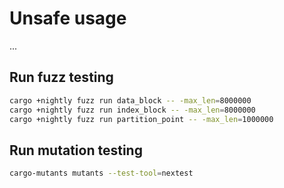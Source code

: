 # Unsafe usage

...

## Run fuzz testing

```bash
cargo +nightly fuzz run data_block -- -max_len=8000000
cargo +nightly fuzz run index_block -- -max_len=8000000
cargo +nightly fuzz run partition_point -- -max_len=1000000
```

## Run mutation testing

```bash
cargo-mutants mutants --test-tool=nextest
```
